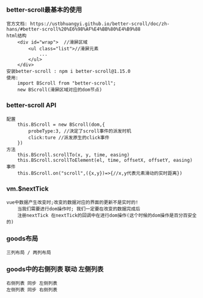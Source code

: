 ### better-scroll最基本的使用
    官方文档: https://ustbhuangyi.github.io/better-scroll/doc/zh-hans/#better-scroll%20%E6%98%AF%E4%BB%80%E4%B9%88
    html结构
        <div id="wrap">  //滑屏区域
            <ul class="list">//滑屏元素
                ...
            </ul>
        </div>
    安装better-scroll : npm i better-scroll@1.15.0
    使用:
        import BScroll from "better-scroll";
        new BScroll(滑屏区域对应的dom节点)

### better-scroll API
    配置
        this.BScroll = new BScroll(dom,{
            probeType:3, //決定了scroll事件的派发时机
            click:ture //派发原生的click事件
        })
    方法
        this.BScroll.scrollTo(x, y, time, easing)
        this.BScroll.scrollToElement(el, time, offsetX, offsetY, easing)
    事件
        this.BScroll.on("scroll",({x,y})=>{//x,y代表元素滑动的实时距离})


### vm.$nextTick
    vue中数据产生改变时;改变的数据对应的界面的更新不是实时的!
        当我们需要进行dom操作时; 我们一定要在改变的数据完成后
        注册nextTick 在nextTick的回调中在进行dom操作(这个时候的dom操作是百分百安全的)


### goods布局
    三列布局 / 两列布局
### goods中的右侧列表 联动 左侧列表
    右侧列表 同步 左侧列表
    左侧列表 同步 右侧列表


